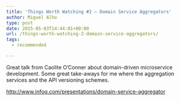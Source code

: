 ```yaml
---
title: 'Things Worth Watching #2 – Domain Service Aggregators'
author: Miguel Alho
type: post
date: 2015-05-03T14:44:01+00:00
url: /things-worth-watching-2-domain-service-aggregators/
tags:
  - recommended

---
```

Great talk from Caolite O&#8217;Conner about domain-driven microservice development. Some great take-aways for me where the aggregation services and the API versioning schemes.

<http://www.infoq.com/presentations/domain-service-aggregator>

&nbsp;